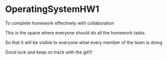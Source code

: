 # OperatingSystemHW1
To complete homework effectively with collaboration

This is the space where everyone should do all the homework tasks.

So that it will be visible to everyone what every member of the team is doing

Good luck and keep on track with the git!!!

